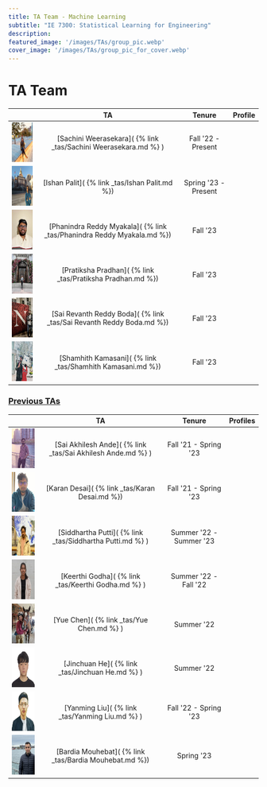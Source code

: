 ```yaml
---
title: TA Team - Machine Learning
subtitle: "IE 7300: Statistical Learning for Engineering"
description: 
featured_image: '/images/TAs/group_pic.webp'
cover_image: '/images/TAs/group_pic_for_cover.webp'
---
```


<head>
     <link rel="stylesheet" href="https://cdnjs.cloudflare.com/ajax/libs/font-awesome/5.15.3/css/all.min.css">
</head>

<h1 stype= "text-align: left"> TA Team </h1>

|                                                                          | TA                                                               | Tenure               | Profile             |
|:------------------------------------------------------------------------:|:----------------------------------------------------------------:|:--------------------:|:-------------------:|
| <img src="/images/TAs/Sachini Weerasekara.webp" width="100" height="80"> | [Sachini Weerasekara]( {% link _tas/Sachini Weerasekara.md %} )  | Fall '22 - Present   | <a href="https://www.linkedin.com/in/sachini-weerasekara-4b95579a/" target="_blank"><i class="fab fa-linkedin" style="color: #0072b1;"></i></a> <a href="https://github.com/sachininw" target="_blank"><i class="fab fa-github"></i></a> <a href="	https://sachini.sites.northeastern.edu/" target="_blank"><i class="fas fa-globe"></i></a> |
| <img src="/images/TAs/Ishan Palit.webp" width="100" height="80">     | [Ishan Palit]( {% link _tas/Ishan Palit.md %}) | Spring '23 - Present | <a href="https://www.linkedin.com/in/ishan-palit-b117a155/" target="_blank"><i class="fab fa-linkedin" style="color: #0072b1;"></i></a> <a href="https://github.com/palit-ishan" target="_blank"><i class="fab fa-github"></i></a> |
| <img src="/images/TAs/Phanindra Reddy Myakala.webp" width="100" height="80">     | [Phanindra Reddy Myakala]( {% link _tas/Phanindra Reddy Myakala.md %}) | Fall '23 | <a href="https://www.linkedin.com/in/myakala-phanindra-reddy/" target="_blank"><i class="fab fa-linkedin" style="color: #0072b1;"></i></a> <a href="https://github.com/phanindrareddymyakala" target="_blank"><i class="fab fa-github"></i></a> |
| <img src="/images/TAs/Pratiksha Pradhan.webp" width="100" height="80">     | [Pratiksha Pradhan]( {% link _tas/Pratiksha Pradhan.md %})              | Fall '23 | <a href="https://www.linkedin.com/in/pratiksha-pradhan95/" target="_blank"><i class="fab fa-linkedin" style="color: #0072b1;"></i></a> <a href="https://github.com/ppratiksha95" target="_blank"><i class="fab fa-github"></i></a> |
| <img src="/images/TAs/Sai Revanth Reddy Boda.webp" width="100" height="80">     | [Sai Revanth Reddy Boda]( {% link _tas/Sai Revanth Reddy Boda.md %})              | Fall '23 | <a href="https://www.linkedin.com/in/boda-sai-revanth-reddy-532a7816a/" target="_blank"><i class="fab fa-linkedin" style="color: #0072b1;"></i></a> <a href="https://github.com/bsr11272" target="_blank"><i class="fab fa-github"></i></a> |
| <img src="/images/TAs/Shamhith Kamasani.webp" width="100" height="80">     | [Shamhith Kamasani]( {% link _tas/Shamhith Kamasani.md %})              | Fall '23 | <a href="https://www.linkedin.com/in/shamhith-kamasani-99371316a/" target="_blank"><i class="fab fa-linkedin" style="color: #0072b1;"></i></a> <a href="	https://github.com/shamhithk" target="_blank"><i class="fab fa-github"></i></a> |


<!-----------------------------------------------PREVIOUS TAS-------------------------------------------------->

<h3><u> Previous TAs </u></h3>

|                                                                      | TA                                                          | Tenure                   | Profiles           |
|:--------------------------------------------------------------------:|:-----------------------------------------------------------:|:------------------------:|:------------------:|
| <img src="/images/TAs/Akhil.webp" width="100" height="80">           | [Sai Akhilesh Ande]( {% link _tas/Sai Akhilesh Ande.md %} ) | Fall '21 - Spring '23 | <a href="https://www.linkedin.com/in/akhilesh1896/" target="_blank"><i class="fab fa-linkedin" style="color: #0072b1;"></i></a> <a href="https://github.com/akhil189" target="_blank"><i class="fab fa-github"></i></a> |
| <img src="/images/TAs/Karan.webp" width="100" height="80">           | [Karan Desai]( {% link _tas/Karan Desai.md %})              | Fall '21 - Spring '23 | <a href="https://www.linkedin.com/in/karan-desai-ds-ml/" target="_blank"><i class="fab fa-linkedin" style="color: #0072b1;"></i></a> <a href="https://github.com/desaikaran" target="_blank"><i class="fab fa-github"></i></a> |
| <img src="/images/TAs/Siddhartha.webp" width="100" height="80">      | [Siddhartha Putti]( {% link _tas/Siddhartha Putti.md %} )   | Summer '22 - Summer '23 | <a href="https://www.linkedin.com/in/siddhartha-putti-b0812018b/" target="_blank"><i class="fab fa-linkedin" style="color: #0072b1;"></i></a> <a href="https://github.com/SiddharthaPutti" target="_blank"><i class="fab fa-github"></i></a> |
| <img src="/images/TAs/Keerthi.webp" width="100" height="80">         | [Keerthi Godha]( {% link _tas/Keerthi Godha.md %} )         | Summer '22 - Fall '22 | <a href="https://www.linkedin.com/in/keerthi-godha/" target="_blank"><i class="fab fa-linkedin" style="color: #0072b1;"></i></a> <a href="" target="_blank"><i class="fab fa-github"></i></a> |
| <img src="/images/TAs/Yue.webp" width="100" height="80">             | [Yue Chen]( {% link _tas/Yue Chen.md %} )                   | Summer '22 | <a href="https://www.linkedin.com/in/yue-chen-jasmine/" target="_blank"><i class="fab fa-linkedin" style="color: #0072b1;"></i></a> <a href="https://github.com/jasminelacoca9429" target="_blank"><i class="fab fa-github"></i></a> |
| <img src="/images/TAs/Jinchuan.webp" width="100" height="80">        | [Jinchuan He]( {% link _tas/Jinchuan He.md %} )             | Summer '22 | <a href="" target="_blank"><i class="fab fa-linkedin" style="color: #0072b1;"></i></a> <a href="" target="_blank"><i class="fab fa-github"></i></a>|
| <img src="/images/TAs/Yanming Liu.webp" width="100" height="80">     | [Yanming Liu]( {% link _tas/Yanming Liu.md %} )             | Fall '22 - Spring '23 | <a href="https://www.linkedin.com/in/yanming21/" target="_blank"><i class="fab fa-linkedin" style="color: #0072b1;"></i></a> <a href="https://github.com/yanmingl" target="_blank"><i class="fab fa-github"></i></a> |
| <img src="/images/TAs/Bardia Mouhebat.webp" width="100" height="80"> | [Bardia Mouhebat]( {% link _tas/Bardia Mouhebat.md %})      | Spring '23 | <a href="https://www.linkedin.com/in/bardiamouhebat/" target="_blank"><i class="fab fa-linkedin" style="color: #0072b1;"></i></a> <a href="https://github.com/baridamm" target="_blank"><i class="fab fa-github"></i></a> |
